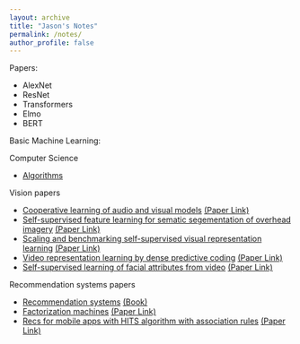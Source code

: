 ```yaml
---
layout: archive
title: "Jason's Notes"
permalink: /notes/
author_profile: false
---
```


Papers:
* AlexNet
* ResNet
* Transformers
* Elmo
* BERT


Basic Machine Learning:



Computer Science
* [Algorithms](/files/algo_notes.pdf)

Vision papers
* [Cooperative learning of audio and visual models](/files/IMG_3579.JPG) [(Paper Link)](http://vlg.cs.dartmouth.edu/projects/avts/)
* [Self-supervised feature learning for sematic segementation of overhead imagery](/files/IMG_3580.JPG) [(Paper Link)](http://bmvc2018.org/contents/papers/0345.pdf)
* [Scaling and benchmarking self-supervised visual representation learning](/files/IMG_3581.JPG) [(Paper Link)](https://research.fb.com/publications/scaling-and-benchmarking-self-supervised-visual-representation-learning/)
* [Video representation learning by dense predictive coding](/files/IMG_3582.JPG) [(Paper Link)](https://arxiv.org/abs/1909.04656)
* [Self-supervised learning of facial attributes from video](/files/IMG_3583.JPG) [(Paper Link)](https://arxiv.org/abs/1808.06882)

Recommendation systems papers
* [Recommendation systems](/files/IMG_3585.JPG) [(Book)](http://infolab.stanford.edu/~ullman/mmds/ch9.pdf)
* [Factorization machines](/files/IMG_3584.JPG) [(Paper Link)](https://www.csie.ntu.edu.tw/~b97053/paper/Rendle2010FM.pdf)
* [Recs for mobile apps with HITS algorithm with association rules](/files/IMG_3584.JPG) [(Paper Link)](https://ieeexplore.ieee.org/document/8779623?denied=)

